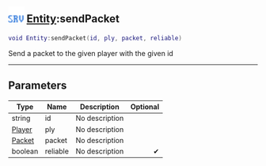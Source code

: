 ## <img src="../../.gitbook/assets/server.png" width="32" height="32" /> [Entity](../entity/README.md):sendPacket

```lua
void Entity:sendPacket(id, ply, packet, reliable)
```

Send a packet to the given player with the given id

-----------------
## Parameters

| Type   | Name | Description | Optional |
| ------ | ---- | ----------- | -------: |
| string | id | No description |  |
| [Player](../player/README.md) | ply | No description |  |
| [Packet](../packet/README.md) | packet | No description |  |
| boolean | reliable | No description | ✔ |
